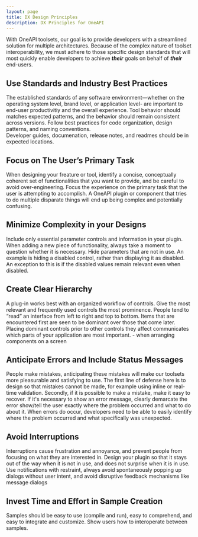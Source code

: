 ```yaml
---
layout: page
title: DX Design Principles
description: DX Principles for OneAPI
---
```


With OneAPI toolsets, our goal is to provide developers with a streamlined solution for multiple architectures.  Because of the complex nature of toolset interoperability, we must adhere to those specific design standards that will most quickly enable developers to achieve **_their_** goals on behalf of **_their_** end-users. 

## Use Standards and Industry Best Practices
The established standards of any software environment—whether on the operating system level, brand level, or application level- are important to end-user productivitiy and the overall experience.  Tool behavior should matches expected patterns, and the behavior should remain consistent across versions.  Follow best practices for code organization, design patterns, and naming conventions.  
Developer guides, documenation, release notes, and readmes should be in expected locations.

## Focus on The User’s Primary Task
When designing your freature or tool, identify a concise, conceptually coherent set of functionalities that you want to provide, and be careful to avoid over-engineering. Focus the experience on the primary task that the user is attempting to accomplish. A OneAPI plugin or component that tries to do multiple disparate things will end up being complex and potentially confusing.
 
## Minimize Complexity in your Designs
Include only essential parameter controls and information in your plugin. When adding a new piece of functionality, always take a moment to question whether it is necessary. Hide parameters that are not in use. An example is hiding a disabled control, rather than displaying it as disabled. An exception to this is if the disabled values remain relevant even when disabled.

## Create Clear Hierarchy
A plug-in works best with an organized workflow of controls. Give the most relevant and frequently used controls the most prominence. People tend to “read” an interface from left to right and top to bottom. Items that are encountered first are seen to be dominant over those that come later. Placing dominant controls prior to other controls they affect communicates which parts of your application are most important. - when arranging components on a screen

## Anticipate Errors and Include Status Messages
People make mistakes, anticipating these mistakes will make our toolsets more pleasurable and satisfying to use. The first line of defense here is to design so that mistakes cannot be made, for example using inline or real-time validation. Secondly, if it is possible to make a mistake, make it easy to recover. If it's necessary to show an error message, clearly demarcate the error show/tell the user exactly where the problem occurred and what to do about it.  When errors do occur, developers need to be able to easily identify where the problem occurred and what specifically was unexpected.

## Avoid Interruptions
Interruptions cause frustration and annoyance, and prevent people from focusing on what they are interested in. Design your plugin so that it stays out of the way when it is not in use, and does not surprise when it is in use. Use notifications with restraint, always avoid spontaneously popping up dialogs without user intent, and avoid disruptive feedback mechanisms like message dialogs

## Invest Time and Effort in Sample Creation
Samples should be easy to use (compile and run), easy to comprehend, and easy to integrate and customize.  Show users how to interoperate between samples.


